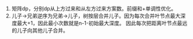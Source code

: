1. 矩阵dp，分别dp从上方过来和从左方过来方案数。前缀和+单调性优化。
2. 儿子->兄弟逆序为兄弟->儿子，树按层合并儿子。因为每次合并叶节点最大深度最大+1，因此最小次数就是n-1-初始最大深度。
   因此每次把距离叶节点最远的儿子向其他儿子合并。
